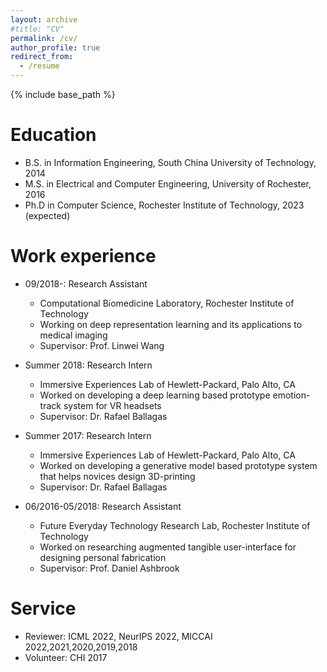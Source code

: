 ```yaml
---
layout: archive
#title: "CV"
permalink: /cv/
author_profile: true
redirect_from:
  - /resume
---
```


{% include base_path %}

Education
======
* B.S. in Information Engineering, South China University of Technology, 2014
* M.S. in Electrical and Computer Engineering, University of Rochester, 2016
* Ph.D in Computer Science, Rochester Institute of Technology, 2023 (expected)

Work experience
======
* 09/2018-: Research Assistant
  * Computational Biomedicine Laboratory, Rochester Institute of Technology
  * Working on deep representation learning and its applications to medical imaging
  * Supervisor: Prof. Linwei Wang

* Summer 2018: Research Intern
  * Immersive Experiences Lab of Hewlett-Packard, Palo Alto, CA
  * Worked on developing a deep learning based prototype emotion-track system for VR headsets
  * Supervisor: Dr. Rafael Ballagas

* Summer 2017: Research Intern
  * Immersive Experiences Lab of Hewlett-Packard, Palo Alto, CA
  * Worked on developing a generative model based prototype system that helps novices design 3D-printing
  * Supervisor: Dr. Rafael Ballagas

* 06/2016-05/2018: Research Assistant
  * Future Everyday Technology Research Lab, Rochester Institute of Technology
  * Worked on researching augmented tangible user-interface for designing personal fabrication
  * Supervisor: Prof. Daniel Ashbrook

<!-- Publications
======
  <ul>{% for post in site.publications %}
    {% include archive-single-cv.html %}
  {% endfor %}</ul> -->
  
<!-- Talks
======
  <ul>{% for post in site.talks %}
    {% include archive-single-talk-cv.html %}
  {% endfor %}</ul> -->
  
<!-- Teaching
======
  <ul>{% for post in site.teaching %}
    {% include archive-single-cv.html %}
  {% endfor %}</ul> -->

  
Service
======
* Reviewer: ICML 2022, NeurIPS 2022, MICCAI 2022,2021,2020,2019,2018
* Volunteer: CHI 2017
